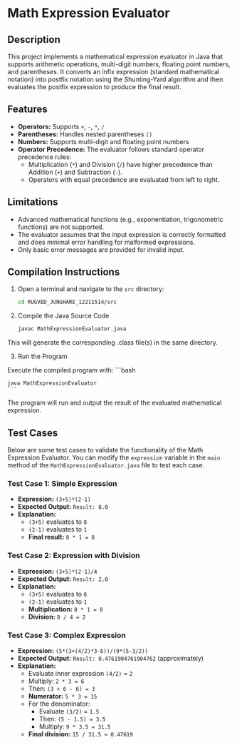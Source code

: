 # Math Expression Evaluator

## Description
This project implements a mathematical expression evaluator in Java that supports arithmetic operations, multi-digit numbers, floating point numbers, and parentheses. It converts an infix expression (standard mathematical notation) into postfix notation using the Shunting-Yard algorithm and then evaluates the postfix expression to produce the final result.

## Features
- **Operators:** Supports `+`, `-`, `*`, `/`
- **Parentheses:** Handles nested parentheses `()`
- **Numbers:** Supports multi-digit and floating point numbers
- **Operator Precedence:** The evaluator follows standard operator precedence rules:
  - Multiplication (`*`) and Division (`/`) have higher precedence than Addition (`+`) and Subtraction (`-`).
  - Operators with equal precedence are evaluated from left to right.

## Limitations
- Advanced mathematical functions (e.g., exponentiation, trigonometric functions) are not supported.
- The evaluator assumes that the input expression is correctly formatted and does minimal error handling for malformed expressions.
- Only basic error messages are provided for invalid input.

## Compilation Instructions
1. Open a terminal and navigate to the `src` directory:
   ```bash
   cd RUGVED_JUNGHARE_12211514/src
    ```

2. Compile the Java Source Code
    ```bash
    javac MathExpressionEvaluator.java
    ```

This will generate the corresponding .class file(s) in the same directory.

3. Run the Program

Execute the compiled program with: ```bash

    java MathExpressionEvaluator
    ```

The program will run and output the result of the evaluated mathematical expression.

## Test Cases

Below are some test cases to validate the functionality of the Math Expression Evaluator. You can modify the `expression` variable in the `main` method of the `MathExpressionEvaluator.java` file to test each case.

### Test Case 1: Simple Expression
- **Expression:** `(3+5)*(2-1)`
- **Expected Output:** `Result: 8.0`
- **Explanation:**
  - `(3+5)` evaluates to `8`
  - `(2-1)` evaluates to `1`
  - **Final result:** `8 * 1 = 8`

### Test Case 2: Expression with Division
- **Expression:** `(3+5)*(2-1)/4`
- **Expected Output:** `Result: 2.0`
- **Explanation:**
  - `(3+5)` evaluates to `8`
  - `(2-1)` evaluates to `1`
  - **Multiplication:** `8 * 1 = 8`
  - **Division:** `8 / 4 = 2`

### Test Case 3: Complex Expression
- **Expression:** `(5*(3+(4/2)*3-6))/(9*(5-3/2))`
- **Expected Output:** `Result: 0.4761904761904762` (approximately)
- **Explanation:**
  - Evaluate inner expression `(4/2)` = `2`
  - Multiply: `2 * 3 = 6`
  - Then: `(3 + 6 - 6) = 3`
  - **Numerator:** `5 * 3 = 15`
  - For the denominator:
    - Evaluate `(3/2)` = `1.5`
    - Then: `(5 - 1.5) = 3.5`
    - Multiply: `9 * 3.5 = 31.5`
  - **Final division:** `15 / 31.5 ≈ 0.47619`
